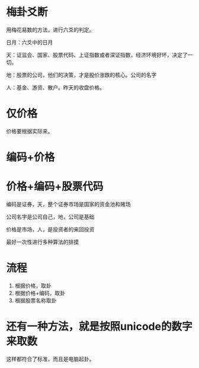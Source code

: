 # 梅卦爻断

用梅花易数的方法，进行六爻的判定。

日月：六爻中的日月

天：证监会、国家、股票代码、上证指数或者深证指数，经济环境好坏，决定了一切。

地：股票的公司，他们的决策，才是股价涨跌的核心。公司的名字

人：基金、游资、散户。昨天的收盘价格。

# 仅价格
价格要根据实际来。


# 编码+价格

# 价格+编码+股票代码
编码是证券，天，整个证券市场是国家的资金池和赌场

公司名字是公司自己，地，公司是基础

价格是市场，人，是投资者的来回投资

最好一次性进行多种算法的排摸


# 流程
1. 根据价格，取卦
2. 根据价格+编码，取卦
3. 根据股票名称取卦


# 还有一种方法，就是按照unicode的数字来取数
这样都符合了标准，而且是电脑起卦。
